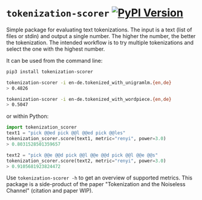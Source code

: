 # `tokenization-scorer` [![PyPI Version](https://img.shields.io/pypi/v/tokenization-scorer.svg)](https://pypi.python.org/pypi/tokenization-scorer)

Simple package for evaluating text tokenizations.
The input is a text (list of files or stdin) and output a single number.
The higher the number, the better the tokenization.
The intended workflow is to try multiple tokenizations and select the one with the highest number.

It can be used from the command line:

```bash
pip3 install tokenization-scorer

tokenization-scorer -i en-de.tokenized_with_unigramlm.{en,de}
> 0.4826

tokenization-scorer -i en-de.tokenized_with_wordpiece.{en,de}
> 0.5047
```

or within Python:

```python
import tokenization_scorer
text1 = "pick @@ed pick @@l @@ed pick @@les"
tokenization_scorer.score(text1, metric="renyi", power=3.0)
> 0.8031528501359657

text2 = "pick @@e @@d pick @@l @@e @@d pick @@l @@e @@s"
tokenization_scorer.score(text2, metric="renyi", power=3.0)
> 0.9105681923824472
```

Use `tokenization-scorer -h` to get an overview of supported metrics.
This package is a side-product of the paper "Tokenization and the Noiseless Channel" (citation and paper WIP).

<!-- 
python3 -m build
python3 -m twine upload dist/*
-->
